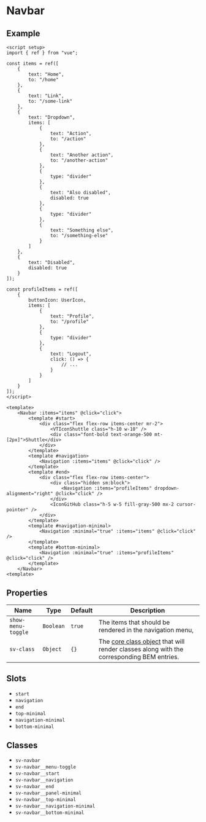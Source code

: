 <script setup>
import { VTIconShuttle } from "shuttle-theme";
import IconGitHub from "/@theme/components/IconGitHub.vue";
import { Alert, Navbar, Navigation, Toggle } from "@/components";
import { Menu, MenuButton, MenuItems, MenuItem } from "@headlessui/vue";
import { UserIcon, ChevronDownIcon } from "@heroicons/vue/outline";
import { ref } from "vue";

const items = ref([
    {
        text: "Home",
        to: "/home"
    },
    {
        text: "Link",
        to: "/some-link"
    },
    {
        text: "Dropdown",
        items: [
            {
                text: "Action",
                to: "/action"
            },
            {
                text: "Another action",
                to: "/another-action"
            },
            {
                type: "divider"
            },
            {
                text: "Also disabled",
                disabled: true
            },
            {
                type: "divider"
            },
            {
                text: "Something else",
                to: "/something-else"
            }
        ]
    },
    {
        text: "Disabled",
        disabled: true
    }
]);

const profileItems = ref([
    {
        buttonIcon: UserIcon,
        items: [
            {
                text: "Profile",
                to: "/profile"
            },
            {
                type: "divider"
            },
            {
                text: "Logout",
                click: () => {
                    message.value = "We should invoke the logout functionality here.";
                }
            }
        ]
    }
]);

const message = ref("You can click a navigation item to change this message.");
const minimal = ref(false);
const showMenuToggle = ref(true);

const click = (item) => {
    message.value = `You clicked the "${item.text}" item that routes to "${item.to}".`;
}
</script>

# Navbar

## Example

<Alert type="info" :message="message" class="mb-4" />
<Toggle v-model="showMenuToggle" label="Show menu toggle (minimal)?" :sv-class="{ 'sv-toggle': 'mb-4' }" />

<div class="sv-border border-gray-400">
<Navbar :items="items" :sv-class="{ 'sv-navbar': 'px-2', 'sv-navigation__link': 'vt-doc-ignore' }" :show-menu-toggle="showMenuToggle">
    <template #start>
        <div class="flex flex-row items-center mr-2">
            <VTIconShuttle class="h-10 w-10" />
            <div class="font-bold text-orange-500 mt-[2px]">Shuttle</div>
        </div>
    </template>
    <template #navigation>
        <Navigation :items="items" @click="click" :sv-class="{ 'sv-navigation__link': 'vt-doc-ignore' }"/>
    </template>
    <template #end>
        <div class="flex flex-row items-center">
            <div class="hidden sm:block">
                <Navigation :items="profileItems" :sv-class="{ 'sv-navigation__link': 'vt-doc-ignore' }" dropdown-alignment="right" @click="click" />
            </div>
            <IconGitHub class="h-5 w-5 fill-gray-500 mx-2 cursor-pointer" />
        </div>
    </template>
    <template #navigation-minimal>
        <Navigation :minimal="true" :items="items" @click="click" :sv-class="{ 'sv-navigation__link': 'vt-doc-ignore' }"/>
    </template>
    <template #bottom-minimal>
        <Navigation :minimal="true" :items="profileItems" :sv-class="{ 'sv-navigation__link': 'vt-doc-ignore' }" dropdown-alignment="right" @click="click" />
    </template>
</Navbar>
</div>

```vue
<script setup>
import { ref } from "vue";

const items = ref([
    {
        text: "Home",
        to: "/home"
    },
    {
        text: "Link",
        to: "/some-link"
    },
    {
        text: "Dropdown",
        items: [
            {
                text: "Action",
                to: "/action"
            },
            {
                text: "Another action",
                to: "/another-action"
            },
            {
                type: "divider"
            },
            {
                text: "Also disabled",
                disabled: true
            },
            {
                type: "divider"
            },
            {
                text: "Something else",
                to: "/something-else"
            }
        ]
    },
    {
        text: "Disabled",
        disabled: true
    }
]);

const profileItems = ref([
    {
        buttonIcon: UserIcon,
        items: [
            {
                text: "Profile",
                to: "/profile"
            },
            {
                type: "divider"
            },
            {
                text: "Logout",
                click: () => {
                    // ...
                }
            }
        ]
    }
]);
</script>

<template>
    <Navbar :items="items" @click="click">
        <template #start>
            <div class="flex flex-row items-center mr-2">
                <VTIconShuttle class="h-10 w-10" />
                <div class="font-bold text-orange-500 mt-[2px]">Shuttle</div>
            </div>
        </template>
        <template #navigation>
            <Navigation :items="items" @click="click" />
        </template>
        <template #end>
            <div class="flex flex-row items-center">
                <div class="hidden sm:block">
                    <Navigation :items="profileItems" dropdown-alignment="right" @click="click" />
                </div>
                <IconGitHub class="h-5 w-5 fill-gray-500 mx-2 cursor-pointer" />
            </div>
        </template>
        <template #navigation-minimal>
            <Navigation :minimal="true" :items="items" @click="click" />
        </template>
        <template #bottom-minimal>
            <Navigation :minimal="true" :items="profileItems" @click="click" />
        </template>
    </Navbar>
<template>
```

## Properties

| Name               | Type      | Default | Description                                                                                                        |
| ------------------ | --------- | ------- | ------------------------------------------------------------------------------------------------------------------ |
| `show-menu-toggle` | `Boolean` | `true`  | The items that should be rendered in the navigation menu,                                                          |
| `sv-class`         | `Object`  | `{}`    | The [core class object](/components/core-class) that will render classes along with the corresponding BEM entries. |

## Slots

- `start`
- `navigation`
- `end`
- `top-minimal`
- `navigation-minimal`
- `bottom-minimal`

## Classes

- `sv-navbar`
- `sv-navbar__menu-toggle`
- `sv-navbar__start`
- `sv-navbar__navigation`
- `sv-navbar__end`
- `sv-navbar__panel-minimal`
- `sv-navbar__top-minimal`
- `sv-navbar__navigation-minimal`
- `sv-navbar__bottom-minimal`